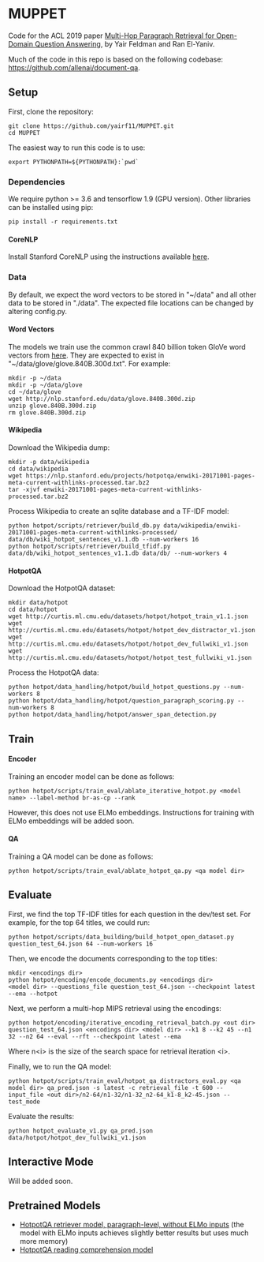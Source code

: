 # MUPPET
Code for the ACL 2019 paper 
[Multi-Hop Paragraph Retrieval for Open-Domain Question Answering](https://arxiv.org/abs/1906.06606), 
by Yair Feldman and Ran El-Yaniv.

Much of the code in this repo is based on the following codebase: https://github.com/allenai/document-qa.

## Setup
First, clone the repository:
```
git clone https://github.com/yairf11/MUPPET.git
cd MUPPET
```

The easiest way to run this code is to use:
```
export PYTHONPATH=${PYTHONPATH}:`pwd`
```

### Dependencies
We require python >= 3.6 and tensorflow 1.9 (GPU version).
Other libraries can be installed using pip:
```
pip install -r requirements.txt
```

#### CoreNLP
Install Stanford CoreNLP using the instructions available [here](https://github.com/facebookresearch/DrQA#installing-drqa).

### Data
By default, we expect the word vectors to be stored in "~/data" and all other data to be stored in "./data". 
The expected file locations can be changed by altering config.py.
#### Word Vectors
The models we train use the common crawl 840 billion token GloVe word vectors from [here](https://nlp.stanford.edu/projects/glove/).
They are expected to exist in "~/data/glove/glove.840B.300d.txt". 
For example:
```
mkdir -p ~/data
mkdir -p ~/data/glove
cd ~/data/glove
wget http://nlp.stanford.edu/data/glove.840B.300d.zip
unzip glove.840B.300d.zip
rm glove.840B.300d.zip
```

#### Wikipedia
Download the Wikipedia dump:
```
mkdir -p data/wikipedia
cd data/wikipedia
wget https://nlp.stanford.edu/projects/hotpotqa/enwiki-20171001-pages-meta-current-withlinks-processed.tar.bz2
tar -xjvf enwiki-20171001-pages-meta-current-withlinks-processed.tar.bz2
```

Process Wikipedia to create an sqlite database and a TF-IDF model:
```
python hotpot/scripts/retriever/build_db.py data/wikipedia/enwiki-20171001-pages-meta-current-withlinks-processed/ data/db/wiki_hotpot_sentences_v1.1.db --num-workers 16
python hotpot/scripts/retriever/build_tfidf.py data/db/wiki_hotpot_sentences_v1.1.db data/db/ --num-workers 4
```

#### HotpotQA
Download the HotpotQA dataset:
```
mkdir data/hotpot
cd data/hotpot
wget http://curtis.ml.cmu.edu/datasets/hotpot/hotpot_train_v1.1.json
wget http://curtis.ml.cmu.edu/datasets/hotpot/hotpot_dev_distractor_v1.json
wget http://curtis.ml.cmu.edu/datasets/hotpot/hotpot_dev_fullwiki_v1.json
wget http://curtis.ml.cmu.edu/datasets/hotpot/hotpot_test_fullwiki_v1.json
```

Process the HotpotQA data:
```
python hotpot/data_handling/hotpot/build_hotpot_questions.py --num-workers 8
python hotpot/data_handling/hotpot/question_paragraph_scoring.py --num-workers 8
python hotpot/data_handling/hotpot/answer_span_detection.py
```

## Train
#### Encoder
Training an encoder model can be done as follows:
```
python hotpot/scripts/train_eval/ablate_iterative_hotpot.py <model name> --label-method br-as-cp --rank
```
However, this does not use ELMo embeddings. 
Instructions for training with ELMo embeddings will be added soon.

#### QA
Training a QA model can be done as follows:
``` 
python hotpot/scripts/train_eval/ablate_hotpot_qa.py <qa model dir>
```

## Evaluate
First, we find the top TF-IDF titles for each question in the dev/test set.
For example, for the top 64 titles, we could run:
``` 
python hotpot/scripts/data_building/build_hotpot_open_dataset.py question_test_64.json 64 --num-workers 16 
```

Then, we encode the documents corresponding to the top titles:
``` 
mkdir <encodings dir>
python hotpot/encoding/encode_documents.py <encodings dir>
<model dir> --questions_file question_test_64.json --checkpoint latest --ema --hotpot
```

Next, we perform a multi-hop MIPS retrieval using the encodings:
``` 
python hotpot/encoding/iterative_encoding_retrieval_batch.py <out dir> question_test_64.json <encodings dir> <model dir> --k1 8 --k2 45 --n1 32 --n2 64 --eval --rft --checkpoint latest --ema
```
Where n\<i> is the size of the search space for retrieval iteration \<i>.

Finally, we to run the QA model:
``` 
python hotpot/scripts/train_eval/hotpot_qa_distractors_eval.py <qa model dir> qa_pred.json -s latest -c retrieval_file -t 600 --input_file <out dir>/n2-64/n1-32/n1-32_n2-64_k1-8_k2-45.json --test_mode
```

Evaluate the results:
``` 
python hotpot_evaluate_v1.py qa_pred.json data/hotpot/hotpot_dev_fullwiki_v1.json
```

## Interactive Mode
Will be added soon.

## Pretrained Models
* [HotpotQA retriever model, paragraph-level, without ELMo inputs](https://drive.google.com/open?id=1yge6TAETmKPlJcfc90gXXyHvfIYj8k7w) (the model with ELMo inputs achieves slightly better results but uses much more memory)
* [HotpotQA reading comprehension model](https://drive.google.com/open?id=1al2TbaG1-yrDFRODyAUXZJ4SE76pZ5k6)
